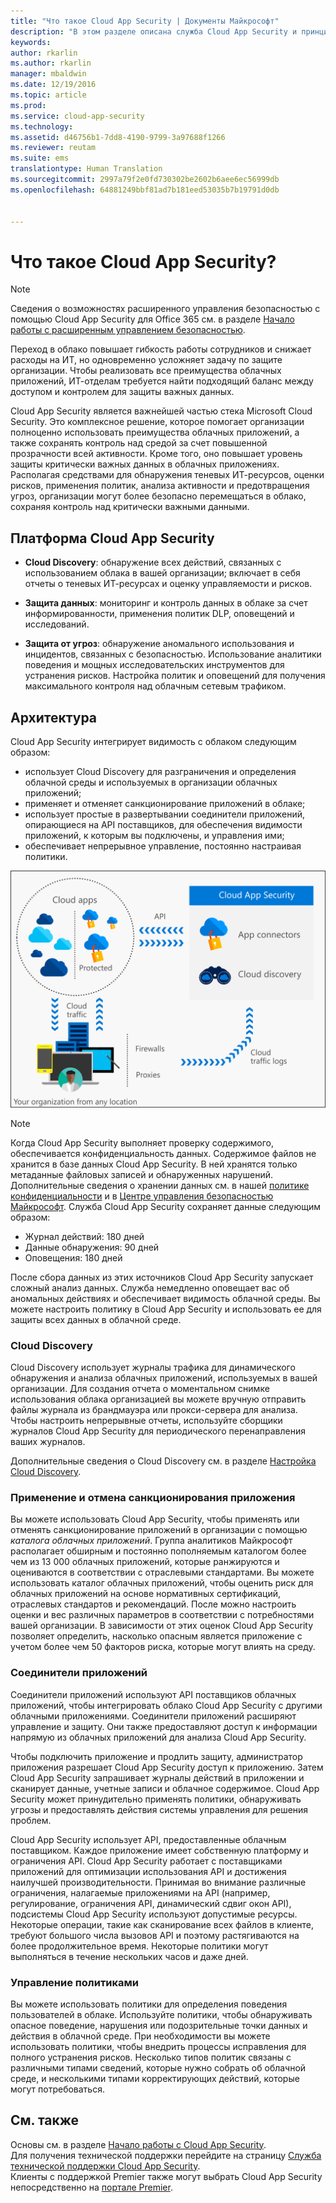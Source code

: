 ```yaml
---
title: "Что такое Cloud App Security | Документы Майкрософт"
description: "В этом разделе описана служба Cloud App Security и принципы ее работы."
keywords: 
author: rkarlin
ms.author: rkarlin
manager: mbaldwin
ms.date: 12/19/2016
ms.topic: article
ms.prod: 
ms.service: cloud-app-security
ms.technology: 
ms.assetid: d46756b1-7dd8-4190-9799-3a97688f1266
ms.reviewer: reutam
ms.suite: ems
translationtype: Human Translation
ms.sourcegitcommit: 2997a79f2e0fd730302be2602b6aee6ec56999db
ms.openlocfilehash: 64881249bbf81ad7b181eed53035b7b19791d0db


---
```

# <a name="what-is-cloud-app-security"></a>Что такое Cloud App Security?

> [!NOTE]
> Сведения о возможностях расширенного управления безопасностью с помощью Cloud App Security для Office 365 см. в разделе [Начало работы с расширенным управлением безопасностью](https://support.office.com/article/Get-started-with-Advanced-Management-Security-d9ee4d67-f2b3-42b4-9c9e-c4529904990a).

Переход в облако повышает гибкость работы сотрудников и снижает расходы на ИТ, но одновременно усложняет задачу по защите организации. Чтобы реализовать все преимущества облачных приложений, ИТ-отделам требуется найти подходящий баланс между доступом и контролем для защиты важных данных.  

Cloud App Security является важнейшей частью стека Microsoft Cloud Security. Это комплексное решение, которое помогает организации полноценно использовать преимущества облачных приложений, а также сохранять контроль над средой за счет повышенной прозрачности всей активности. Кроме того, оно повышает уровень защиты критически важных данных в облачных приложениях. Располагая средствами для обнаружения теневых ИТ-ресурсов, оценки рисков, применения политик, анализа активности и предотвращения угроз, организации могут более безопасно перемещаться в облако, сохраняя контроль над критически важными данными.  

## <a name="the-cloud-app-security-framework"></a>Платформа Cloud App Security  

- **Cloud Discovery**: обнаружение всех действий, связанных с использованием облака в вашей организации; включает в себя отчеты о теневых ИТ-ресурсах и оценку управляемости и рисков.
    
- **Защита данных**: мониторинг и контроль данных в облаке за счет информированности, применения политик DLP, оповещений и исследований. 
    
- **Защита от угроз**: обнаружение аномального использования и инцидентов, связанных с безопасностью. Использование аналитики поведения и мощных исследовательских инструментов для устранения рисков. Настройка политик и оповещений для получения максимального контроля над облачным сетевым трафиком.

## <a name="architecture"></a>Архитектура  

Cloud App Security интегрирует видимость с облаком следующим образом:  

-   использует Cloud Discovery для разграничения и определения облачной среды и используемых в организации облачных приложений;
-   применяет и отменяет санкционирование приложений в облаке;  
-   использует простые в развертывании соединители приложений, опирающиеся на API поставщиков, для обеспечения видимости приложений, к которым вы подключены, и управления ими;  
-   обеспечивает непрерывное управление, постоянно настраивая политики.  

![Архитектура Cloud App Security](./media/architecture.png)  

> [!NOTE]  
> Когда Cloud App Security выполняет проверку содержимого, обеспечивается конфиденциальность данных. Содержимое файлов не хранится в базе данных Cloud App Security. В ней хранятся только метаданные файловых записей и обнаруженных нарушений. Дополнительные сведения о хранении данных см. в нашей [политике конфиденциальности](http://go.microsoft.com/fwlink/?LinkId=512132) и в [Центре управления безопасностью Майкрософт](https://www.microsoft.com/TrustCenter/Privacy/You-are-in-control-of-your-data).
Служба Cloud App Security сохраняет данные следующим образом:
>- Журнал действий: 180 дней
>- Данные обнаружения: 90 дней
>- Оповещения: 180 дней

После сбора данных из этих источников Cloud App Security запускает сложный анализ данных. Служба немедленно оповещает вас об аномальных действиях и обеспечивает видимость облачной среды. Вы можете настроить политику в Cloud App Security и использовать ее для защиты всех данных в облачной среде.  

### <a name="cloud-discovery"></a>Cloud Discovery  

Cloud Discovery использует журналы трафика для динамического обнаружения и анализа облачных приложений, используемых в вашей организации. Для создания отчета о моментальном снимке использования облака организацией вы можете вручную отправить файлы журнала из брандмауэра или прокси-сервера для анализа. Чтобы настроить непрерывные отчеты, используйте сборщики журналов Cloud App Security для периодического перенаправления ваших журналов.  

Дополнительные сведения о Cloud Discovery см. в разделе [Настройка Cloud Discovery](set-up-cloud-discovery.md).

### <a name="sanctioning-and-unsanctioning-an-app"></a>Применение и отмена санкционирования приложения  

Вы можете использовать Cloud App Security, чтобы применять или отменять санкционирование приложений в организации с помощью *каталога облачных приложений*. Группа аналитиков Майкрософт располагает обширным и постоянно пополняемым каталогом более чем из 13 000 облачных приложений, которые ранжируются и оцениваются в соответствии с отраслевыми стандартами. Вы можете использовать каталог облачных приложений, чтобы оценить риск для облачных приложений на основе нормативных сертификаций, отраслевых стандартов и рекомендаций. После можно настроить оценки и вес различных параметров в соответствии с потребностями вашей организации. В зависимости от этих оценок Cloud App Security позволяет определить, насколько опасным является приложение с учетом более чем 50 факторов риска, которые могут влиять на среду.  

### <a name="app-connectors"></a>Соединители приложений  
Соединители приложений используют API поставщиков облачных приложений, чтобы интегрировать облако Cloud App Security с другими облачными приложениями. Соединители приложений расширяют управление и защиту. Они также предоставляют доступ к информации напрямую из облачных приложений для анализа Cloud App Security.  

Чтобы подключить приложение и продлить защиту, администратор приложения разрешает Cloud App Security доступ к приложению. Затем Cloud App Security запрашивает журналы действий в приложении и сканирует данные, учетные записи и облачное содержимое. Cloud App Security может принудительно применять политики, обнаруживать угрозы и предоставлять действия системы управления для решения проблем.  

Cloud App Security использует API, предоставленные облачным поставщиком. Каждое приложение имеет собственную платформу и ограничения API. Cloud App Security работает с поставщиками приложений для оптимизации использования API и достижения наилучшей производительности. Принимая во внимание различные ограничения, налагаемые приложениями на API (например, регулирование, ограничения API, динамический сдвиг окон API), подсистемы Cloud App Security используют допустимые ресурсы. Некоторые операции, такие как сканирование всех файлов в клиенте, требуют большого числа вызовов API и поэтому растягиваются на более продолжительное время. Некоторые политики могут выполняться в течение нескольких часов и даже дней.  

### <a name="policy-control"></a>Управление политиками  

Вы можете использовать политики для определения поведения пользователей в облаке. Используйте политики, чтобы обнаруживать опасное поведение, нарушения или подозрительные точки данных и действия в облачной среде. При необходимости вы можете использовать политики, чтобы внедрить процессы исправления для полного устранения рисков. Несколько типов политик связаны с различными типами сведений, которые нужно собрать об облачной среде, и несколькими типами корректирующих действий, которые могут потребоваться.  

## <a name="see-also"></a>См. также  

Основы см. в разделе [Начало работы с Cloud App Security](getting-started-with-cloud-app-security.md).    
Для получения технической поддержки перейдите на страницу [Служба технической поддержки Cloud App Security](http://support.microsoft.com/oas/default.aspx?prid=16031).   
Клиенты с поддержкой Premier также могут выбрать Cloud App Security непосредственно на [портале Premier](https://premier.microsoft.com/).   



<!--HONumber=Dec16_HO3-->


